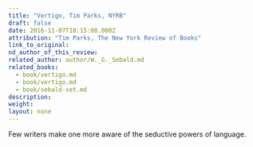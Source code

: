 ```yaml
---
title: "Vertigo, Tim Parks, NYRB"
draft: false
date: 2016-11-07T18:15:00.000Z
attribution: "Tim Parks, The New York Review of Books"
link_to_original:
nd_author_of_this_review:
related_author: author/W._G._Sebald.md
related_books:
  - book/vertigo.md
  - book/vertigo.md
  - book/sebald-set.md
description:
weight:
layout: none
---
```

Few writers make one more aware of the seductive powers of language.


